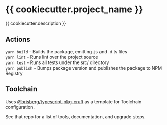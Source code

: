 # {{ cookiecutter.project_name }}

{{ cookiecutter.description }}

## Actions

`yarn build` - Builds the package, emitting .js and .d.ts files\
`yarn lint` - Runs lint over the project source\
`yarn test` - Runs all tests under the src/ directory\
`yarn publish` - Bumps package version and publishes the package to NPM Registry

## Toolchain

Uses [@brisberg/typescript-pkg-cruft](https://github.com/brisberg/typescript-pkg-cruft) as a template for Toolchain configuration.

See that repo for a list of tools, documentation, and upgrade steps.
